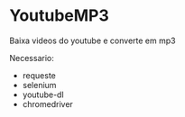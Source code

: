 # YoutubeMP3
Baixa videos do youtube e converte em mp3

Necessario:
 * requeste
 * selenium
 * youtube-dl
 * chromedriver
